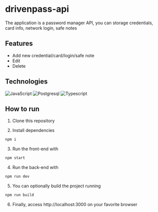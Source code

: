 # drivenpass-api
The application is a password manager API, you can storage credentials, card info, network login, safe notes

## Features
- Add new credential/card/login/safe note
- Edit
- Delete

## Technologies

  ![JavaScript](https://img.shields.io/badge/javascript-%23323330.svg?style=for-the-badge&logo=javascript&logoColor=%23F7DF1E)
  ![Postgresql](https://img.shields.io/badge/PostgreSQL-316192?style=for-the-badge&logo=postgresql&logoColor=white)
  ![Typescript](https://img.shields.io/badge/TypeScript-007ACC?style=for-the-badge&logo=typescript&logoColor=white)

## How to run

1. Clone this repository

2. Install dependencies
```bash
npm i
```

3. Run the front-end with
```bash
npm start
```
4. Run the back-end with
```bash
npm run dev
```
5. You can optionally build the project running
```bash
npm run build
```
6. Finally, access http://localhost:3000 on your favorite browser

